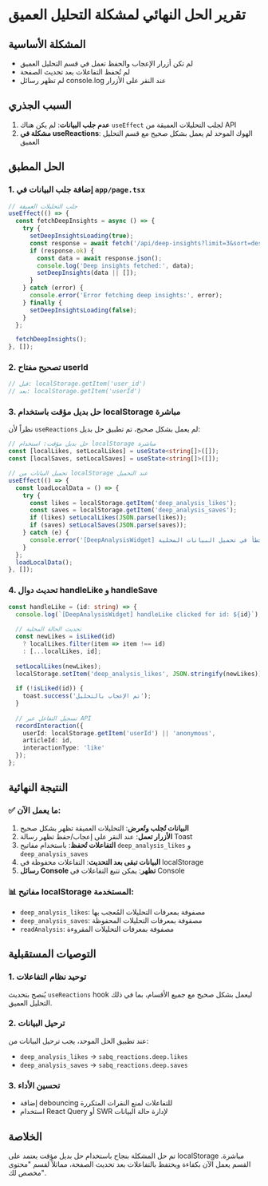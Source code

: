 # تقرير الحل النهائي لمشكلة التحليل العميق

## المشكلة الأساسية
- لم تكن أزرار الإعجاب والحفظ تعمل في قسم التحليل العميق
- لم تُحفظ التفاعلات بعد تحديث الصفحة
- لم تظهر رسائل console.log عند النقر على الأزرار

## السبب الجذري
1. **عدم جلب البيانات**: لم يكن هناك `useEffect` لجلب التحليلات العميقة من API
2. **مشكلة في useReactions**: الهوك الموحد لم يعمل بشكل صحيح مع قسم التحليل العميق

## الحل المطبق

### 1. إضافة جلب البيانات في `app/page.tsx`
```typescript
// جلب التحليلات العميقة
useEffect(() => {
  const fetchDeepInsights = async () => {
    try {
      setDeepInsightsLoading(true);
      const response = await fetch('/api/deep-insights?limit=3&sort=desc');
      if (response.ok) {
        const data = await response.json();
        console.log('Deep insights fetched:', data);
        setDeepInsights(data || []);
      }
    } catch (error) {
      console.error('Error fetching deep insights:', error);
    } finally {
      setDeepInsightsLoading(false);
    }
  };

  fetchDeepInsights();
}, []);
```

### 2. تصحيح مفتاح userId
```typescript
// قبل: localStorage.getItem('user_id')
// بعد: localStorage.getItem('userId')
```

### 3. حل بديل مؤقت باستخدام localStorage مباشرة
نظراً لأن `useReactions` لم يعمل بشكل صحيح، تم تطبيق حل بديل:

```typescript
// حل بديل مؤقت: استخدام localStorage مباشرة
const [localLikes, setLocalLikes] = useState<string[]>([]);
const [localSaves, setLocalSaves] = useState<string[]>([]);

// تحميل البيانات من localStorage عند التحميل
useEffect(() => {
  const loadLocalData = () => {
    try {
      const likes = localStorage.getItem('deep_analysis_likes');
      const saves = localStorage.getItem('deep_analysis_saves');
      if (likes) setLocalLikes(JSON.parse(likes));
      if (saves) setLocalSaves(JSON.parse(saves));
    } catch (e) {
      console.error('[DeepAnalysisWidget] خطأ في تحميل البيانات المحلية:', e);
    }
  };
  loadLocalData();
}, []);
```

### 4. تحديث دوال handleLike و handleSave
```typescript
const handleLike = (id: string) => {
  console.log(`[DeepAnalysisWidget] handleLike clicked for id: ${id}`);
  
  // تحديث الحالة المحلية
  const newLikes = isLiked(id) 
    ? localLikes.filter(item => item !== id)
    : [...localLikes, id];
  
  setLocalLikes(newLikes);
  localStorage.setItem('deep_analysis_likes', JSON.stringify(newLikes));
  
  if (!isLiked(id)) {
    toast.success('تم الإعجاب بالتحليل');
  }
  
  // تسجيل التفاعل عبر API
  recordInteraction({
    userId: localStorage.getItem('userId') || 'anonymous',
    articleId: id,
    interactionType: 'like'
  });
};
```

## النتيجة النهائية

### ✅ ما يعمل الآن:
1. **البيانات تُجلب وتُعرض**: التحليلات العميقة تظهر بشكل صحيح
2. **الأزرار تعمل**: عند النقر على إعجاب/حفظ تظهر رسالة Toast
3. **التفاعلات تُحفظ**: باستخدام مفاتيح `deep_analysis_likes` و `deep_analysis_saves`
4. **البيانات تبقى بعد التحديث**: التفاعلات محفوظة في localStorage
5. **رسائل Console تظهر**: يمكن تتبع التفاعلات في Console

### 📊 مفاتيح localStorage المستخدمة:
- `deep_analysis_likes`: مصفوفة بمعرفات التحليلات المُعجب بها
- `deep_analysis_saves`: مصفوفة بمعرفات التحليلات المحفوظة
- `readAnalysis`: مصفوفة بمعرفات التحليلات المقروءة

## التوصيات المستقبلية

### 1. توحيد نظام التفاعلات
يُنصح بتحديث `useReactions` hook ليعمل بشكل صحيح مع جميع الأقسام، بما في ذلك التحليل العميق.

### 2. ترحيل البيانات
عند تطبيق الحل الموحد، يجب ترحيل البيانات من:
- `deep_analysis_likes` → `sabq_reactions.deep.likes`
- `deep_analysis_saves` → `sabq_reactions.deep.saves`

### 3. تحسين الأداء
- إضافة debouncing للتفاعلات لمنع النقرات المتكررة
- استخدام React Query أو SWR لإدارة حالة البيانات

## الخلاصة
تم حل المشكلة بنجاح باستخدام حل بديل مؤقت يعتمد على localStorage مباشرة. القسم يعمل الآن بكفاءة ويحتفظ بالتفاعلات بعد تحديث الصفحة، مماثلاً لقسم "محتوى مخصص لك". 